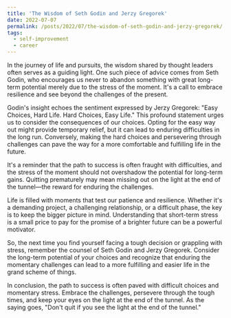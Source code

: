 ```yaml
---
title: 'The Wisdom of Seth Godin and Jerzy Gregorek'
date: 2022-07-07
permalink: /posts/2022/07/the-wisdom-of-seth-godin-and-jerzy-gregorek/
tags:
  - self-improvement
  - career
---
```


In the journey of life and pursuits, the wisdom shared by thought leaders often serves as a guiding light. One such piece of advice comes from Seth Godin, who encourages us never to abandon something with great long-term potential merely due to the stress of the moment. It's a call to embrace resilience and see beyond the challenges of the present.

Godin's insight echoes the sentiment expressed by Jerzy Gregorek: "Easy Choices, Hard Life. Hard Choices, Easy Life." This profound statement urges us to consider the consequences of our choices. Opting for the easy way out might provide temporary relief, but it can lead to enduring difficulties in the long run. Conversely, making the hard choices and persevering through challenges can pave the way for a more comfortable and fulfilling life in the future.

It's a reminder that the path to success is often fraught with difficulties, and the stress of the moment should not overshadow the potential for long-term gains. Quitting prematurely may mean missing out on the light at the end of the tunnel—the reward for enduring the challenges.

Life is filled with moments that test our patience and resilience. Whether it's a demanding project, a challenging relationship, or a difficult phase, the key is to keep the bigger picture in mind. Understanding that short-term stress is a small price to pay for the promise of a brighter future can be a powerful motivator.

So, the next time you find yourself facing a tough decision or grappling with stress, remember the counsel of Seth Godin and Jerzy Gregorek. Consider the long-term potential of your choices and recognize that enduring the momentary challenges can lead to a more fulfilling and easier life in the grand scheme of things.

In conclusion, the path to success is often paved with difficult choices and momentary stress. Embrace the challenges, persevere through the tough times, and keep your eyes on the light at the end of the tunnel. As the saying goes, "Don't quit if you see the light at the end of the tunnel."
